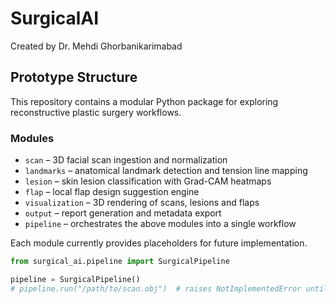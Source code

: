 # SurgicalAI

Created by Dr. Mehdi Ghorbanikarimabad

## Prototype Structure

This repository contains a modular Python package for exploring
reconstructive plastic surgery workflows.

### Modules

- `scan` – 3D facial scan ingestion and normalization
- `landmarks` – anatomical landmark detection and tension line mapping
- `lesion` – skin lesion classification with Grad-CAM heatmaps
- `flap` – local flap design suggestion engine
- `visualization` – 3D rendering of scans, lesions and flaps
- `output` – report generation and metadata export
- `pipeline` – orchestrates the above modules into a single workflow

Each module currently provides placeholders for future implementation.

```python
from surgical_ai.pipeline import SurgicalPipeline

pipeline = SurgicalPipeline()
# pipeline.run("/path/to/scan.obj")  # raises NotImplementedError until filled in
```
